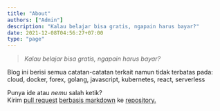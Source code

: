 ```yaml
---
title: "About"
authors: ["Admin"]
description: "Kalau belajar bisa gratis, ngapain harus bayar?"
date: 2021-12-08T04:56:27+07:00
type: "page"
---
```


> *Kalau belajar bisa gratis, ngapain harus bayar?*

Blog ini berisi semua catatan-catatan terkait namun tidak terbatas pada:  
cloud, docker, forex, golang, javascript, kubernetes, react, serverless

Punya ide atau *nemu* salah ketik?  
Kirim [pull request](https://docs.github.com/en/pull-requests/collaborating-with-pull-requests/proposing-changes-to-your-work-with-pull-requests/about-pull-requests) [berbasis markdown](https://docs.github.com/en/github/writing-on-github/getting-started-with-writing-and-formatting-on-github/about-writing-and-formatting-on-github) ke [repository.](https://github.com/ynwd/ynwd.github.io)